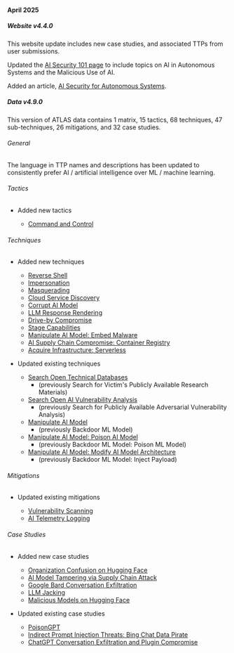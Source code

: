 #### April 2025

##### Website v4.4.0

This website update includes new case studies, and associated TTPs from user submissions.

Updated the [AI Security 101 page](/resources/ai-security-101) to include topics on AI in Autonomous Systems and the Malicious Use of AI.

Added an article, [AI Security for Autonomous Systems](/resources/ai-security-autonomous-systems).

##### Data v4.9.0

This version of ATLAS data contains 1 matrix, 15 tactics, 68 techniques, 47 sub-techniques, 26 mitigations, and 32 case studies.

###### General

The language in TTP names and descriptions has been updated to consistently prefer AI / artificial intelligence over ML / machine learning.

###### Tactics

- Added new tactics

  - [Command and Control](/tactics/AML.TA0014)

###### Techniques

- Added new techniques

  - [Reverse Shell](/techniques/AML.T0072)
  - [Impersonation](/techniques/AML.T0073)
  - [Masquerading](/techniques/AML.T0074)
  - [Cloud Service Discovery](/techniques/AML.T0075)
  - [Corrupt AI Model](/techniques/AML.T0076)
  - [LLM Response Rendering](/techniques/AML.T0077)
  - [Drive-by Compromise](/techniques/AML.T0078)
  - [Stage Capabilities](/techniques/AML.T0079)
  - [Manipulate AI Model: Embed Malware](/techniques/AML.T0018.002)
  - [AI Supply Chain Compromise: Container Registry](/techniques/AML.T0010.004)
  - [Acquire Infrastructure: Serverless](/techniques/AML.T0008.004)

- Updated existing techniques

  - [Search Open Technical Databases](/techniques/AML.T0000)
    - (previously Search for Victim's Publicly Available Research Materials)
  - [Search Open AI Vulnerability Analysis](/techniques/AML.T0001)
    - (previously Search for Publicly Available Adversarial Vulnerability Analysis)
  - [Manipulate AI Model](/techniques/AML.T0018)
    - (previously Backdoor ML Model)
  - [Manipulate AI Model: Poison AI Model](/techniques/AML.T0018.000)
    - (previously Backdoor ML Model: Poison ML Model)
  - [Manipulate AI Model: Modify AI Model Architecture](/techniques/AML.T0018.001)
    - (previously Backdoor ML Model: Inject Payload)

###### Mitigations

- Updated existing mitigations

  - [Vulnerability Scanning](/techniques/AML.M0016)
  - [AI Telemetry Logging](/techniques/AML.M0024)

###### Case Studies

- Added new case studies

  - [Organization Confusion on Hugging Face](/studies/AML.CS0027)
  - [AI Model Tampering via Supply Chain Attack](/studies/AML.CS0028)
  - [Google Bard Conversation Exfiltration](/studies/AML.CS0029)
  - [LLM Jacking](/studies/AML.CS0030)
  - [Malicious Models on Hugging Face](/studies/AML.CS0031)

- Updated existing case studies

  - [PoisonGPT](/studies/AML.CS0019)
  - [Indirect Prompt Injection Threats: Bing Chat Data Pirate](/studies/AML.CS0020)
  - [ChatGPT Conversation Exfiltration and Plugin Compromise](/studies/AML.CS0021)

